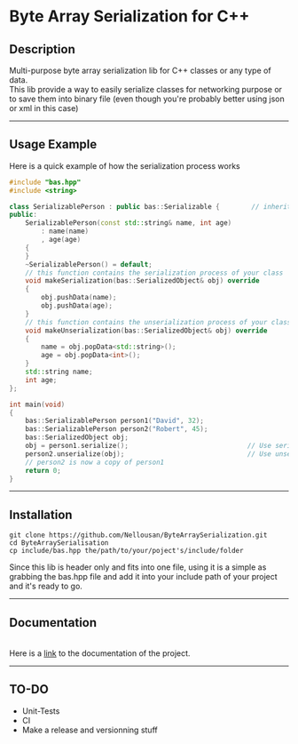 # Byte Array Serialization for C++

## Description

Multi-purpose byte array serialization lib for C++ classes or any type of data.\
This lib provide a way to easily serialize classes for networking purpose or to save them into binary file (even though you're probably better using json or xml in this case)

--------
## Usage Example

Here is a quick example of how the serialization process works

```c++
#include "bas.hpp"
#include <string>

class SerializablePerson : public bas::Serializable {        // inherit from the Serializable class
public:
    SerializablePerson(const std::string& name, int age)
        : name(name)
        , age(age)
    {
    }
    ~SerializablePerson() = default;
    // this function contains the serialization process of your class
    void makeSerialization(bas::SerializedObject& obj) override
    {
        obj.pushData(name);                     
        obj.pushData(age);
    }
    // this function contains the unserialization process of your class
    void makeUnserialization(bas::SerializedObject& obj) override
    {
        name = obj.popData<std::string>();
        age = obj.popData<int>();
    }
    std::string name;
    int age;
};

int main(void)
{
    bas::SerializablePerson person1("David", 32);
    bas::SerializablePerson person2("Robert", 45);
    bas::SerializedObject obj;
    obj = person1.serialize();                              // Use serialize() and not makeSerialization()
    person2.unserialize(obj);                               // Use unserialize() and not makeUnserialization()
    // person2 is now a copy of person1
    return 0;
}
```
--------
## Installation

```
git clone https://github.com/Nellousan/ByteArraySerialization.git
cd ByteArraySerialisation
cp include/bas.hpp the/path/to/your/poject's/include/folder
```

Since this lib is header only and fits into one file, using it is a simple as grabbing the bas.hpp file and add it into your include path of your project and it's ready to go.

--------
## Documentation
\
Here is a [link](https://nellousan.github.io/ByteArraySerialization/) to the documentation of the project.

--------
## TO-DO

- Unit-Tests
- CI
- Make a release and versionning stuff
